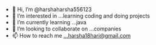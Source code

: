 - 👋 Hi, I’m @harshaharsha556123
- 👀 I’m interested in ...learning coding and doing projects 
- 🌱 I’m currently learning ...java
- 💞️ I’m looking to collaborate on ...companies 
- 📫 How to reach me ...harsha18hari@gmail.com 

<!---
harshaharsha556123/harshaharsha556123 is a ✨ special ✨ repository because its `README.md` (this file) appears on your GitHub profile.
You can click the Preview link to take a look at your changes.
--->
